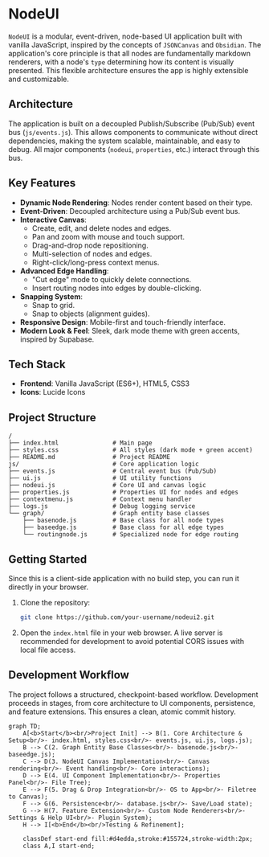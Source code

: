 # NodeUI

`NodeUI` is a modular, event-driven, node-based UI application built with vanilla JavaScript, inspired by the concepts of `JSONCanvas` and `Obsidian`. The application's core principle is that all nodes are fundamentally markdown renderers, with a node's `type` determining how its content is visually presented. This flexible architecture ensures the app is highly extensible and customizable.

## Architecture

The application is built on a decoupled Publish/Subscribe (Pub/Sub) event bus (`js/events.js`). This allows components to communicate without direct dependencies, making the system scalable, maintainable, and easy to debug. All major components (`nodeui`, `properties`, etc.) interact through this bus.

## Key Features

*   **Dynamic Node Rendering**: Nodes render content based on their type.
*   **Event-Driven**: Decoupled architecture using a Pub/Sub event bus.
*   **Interactive Canvas**:
    *   Create, edit, and delete nodes and edges.
    *   Pan and zoom with mouse and touch support.
    *   Drag-and-drop node repositioning.
    *   Multi-selection of nodes and edges.
    *   Right-click/long-press context menus.
*   **Advanced Edge Handling**:
    *   "Cut edge" mode to quickly delete connections.
    *   Insert routing nodes into edges by double-clicking.
*   **Snapping System**:
    *   Snap to grid.
    *   Snap to objects (alignment guides).
*   **Responsive Design**: Mobile-first and touch-friendly interface.
*   **Modern Look & Feel**: Sleek, dark mode theme with green accents, inspired by Supabase.

## Tech Stack

*   **Frontend**: Vanilla JavaScript (ES6+), HTML5, CSS3
*   **Icons**: Lucide Icons

## Project Structure

```
/
├── index.html               # Main page
├── styles.css               # All styles (dark mode + green accent)
├── README.md                # Project README
js/                          # Core application logic
├── events.js                # Central event bus (Pub/Sub)
├── ui.js                    # UI utility functions
├── nodeui.js                # Core UI and canvas logic
├── properties.js            # Properties UI for nodes and edges
├── contextmenu.js           # Context menu handler
├── logs.js                  # Debug logging service
└── graph/                   # Graph entity base classes
    ├── basenode.js          # Base class for all node types
    ├── baseedge.js          # Base class for all edge types
    └── routingnode.js       # Specialized node for edge routing
```

## Getting Started

Since this is a client-side application with no build step, you can run it directly in your browser.

1.  Clone the repository:
    ```sh
    git clone https://github.com/your-username/nodeui2.git
    ```
2.  Open the `index.html` file in your web browser. A live server is recommended for development to avoid potential CORS issues with local file access.

## Development Workflow

The project follows a structured, checkpoint-based workflow. Development proceeds in stages, from core architecture to UI components, persistence, and feature extensions. This ensures a clean, atomic commit history.

```mermaid
graph TD;
    A[<b>Start</b><br/>Project Init] --> B(1. Core Architecture & Setup<br/>- index.html, styles.css<br/>- events.js, ui.js, logs.js);
    B --> C(2. Graph Entity Base Classes<br/>- basenode.js<br/>- baseedge.js);
    C --> D(3. NodeUI Canvas Implementation<br/>- Canvas rendering<br/>- Event handling<br/>- Core interactions);
    D --> E(4. UI Component Implementation<br/>- Properties Panel<br/>- File Tree);
    E --> F(5. Drag & Drop Integration<br/>- OS to App<br/>- Filetree to Canvas);
    F --> G(6. Persistence<br/>- database.js<br/>- Save/Load state);
    G --> H(7. Feature Extension<br/>- Custom Node Renderers<br/>- Settings & Help UI<br/>- Plugin System);
    H --> I[<b>End</b><br/>Testing & Refinement];

    classDef start-end fill:#d4edda,stroke:#155724,stroke-width:2px;
    class A,I start-end;
``` 